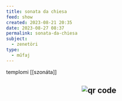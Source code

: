 ```yaml
---
title: sonata da chiesa
feed: show
created: 2023-08-21 20:35
date: 2023-08-27 08:37
permalink: sonata-da-chiesa
subject:
  - zenetöri
type:
  - műfaj
---
```


templomi [[szonáta]]



## <p style="text-align: center;"><img src="https://chart.googleapis.com/chart?cht=qr&chl=https://notes.andrasdenes.com/sonata-da-chiesa&chs=180x180&choe=UTF-8&chld=L|2" alt="qr code"></p>

